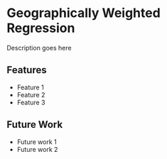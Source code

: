**G**eographically **W**eighted **R**egression
=======================================

Description goes here

Features
--------

- Feature 1
- Feature 2
- Feature 3

Future Work
-----------

- Future work 1
- Future work 2



